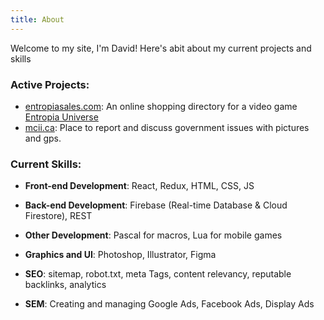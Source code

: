 ```yaml
---
title: About
---
```


Welcome to my site, I'm David! Here's abit about my current projects and skills

### Active Projects:

* [entropiasales.com](https://entropiasales.com): An online shopping directory for a video game [Entropia Universe](https://entropiauniverse.com)
* [mcii.ca](https://mcii.ca): Place to report and discuss government issues with pictures and gps.

### Current Skills:
* **Front-end Development**: React, Redux, HTML, CSS, JS
* **Back-end Development**: Firebase (Real-time Database & Cloud Firestore), REST
* **Other Development**: Pascal for macros, Lua for mobile games

* **Graphics and UI**: Photoshop, Illustrator, Figma

* **SEO**: sitemap, robot.txt, meta Tags, content relevancy, reputable backlinks, analytics
* **SEM**: Creating and managing Google Ads, Facebook Ads, Display Ads